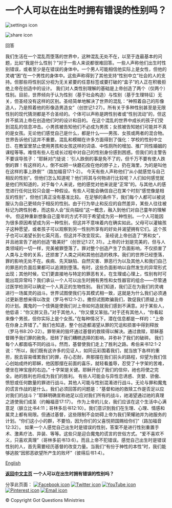 # 一个人可以在出生时拥有错误的性别吗？

![settings icon](https://www.gotquestions.org/img/cogwheel.svg)

![share icon](https://www.gotquestions.org/img/share.svg)

回答

我们生活在一个混乱而堕落的世界中，这种混乱无处不在，以至于连最基本的问题，比如“我是什么性别？”对于一些人来说都很难回答。一些人声称他们出生时性别错误，或者至少是在错误的身体中。一个男人可能相信他实际上是女性，但他的灵魂“困”在一个男性的身体中。这些声称得到了其他支持“性别中立”社会的人的支持。但那些将性别区分视为无关紧要的任意标签或要打破的“盒子”的人正在积极拒绝上帝在创造中的设计。 我们对人类性别理解的基础是上帝创造了两个（仅两个）性别。目前，世界倾向于认为性别（基于社会构造）与性别（基于生理特征）无关，但圣经没有这样的区别。圣经简单地解决了世界的混乱：“神照着自己的形像造人，乃是照着他的形像造男造女”（创世记1:27）。所有关于多种性别甚至是无限性别的现代猜测都是不合圣经的。个体可以声称是跨性别者或“性别流动”的，但这并不抵消上帝在创造他们时的设计和目的。 在这个混乱的世界中成长的孩子们受到混乱的信息冲击。小男孩被告知他们不必成为男孩；女孩被告知她们可能并不真的是女孩。无论他们感觉自己是什么，都是什么——男孩、女孩或两者的混合物。世界告诉他们这并不重要。混乱和模糊在许多方面得到了强化：学校的性别中立日、在教室里禁止使用男孩和女孩这样的词语、中性厕所的增加、推广同性婚姻的课程等等。难怪有些人在成长过程中对自己的性别身份感到困惑。但我们的主警告不要误导孩子：“耶稣对门徒说：‘引人跌倒的事是免不了的，但千万不要有使人跌倒的罪！有这样的人，倒不如把一块磨石拴在他的脖子上，扔在海里，为的是叫他在这样的事上跌倒’”（路加福音17:1-2）。 今天有些人声称他们“从小就感觉与自己相反的性别”。但他们怎么知道呢？他们将其与何物进行比较呢？人们如何感觉就是他们所知道的，对于每个人来说，他的感觉对他来说是“正常”的。与其他人的感觉进行任何比较只会是一种假设。有些人可能会确信自己在某个时刻“感觉像是相反的性别”，但他们真正没有基准比较。 在足够的条件下，我们每个人都可以被说服认为自己更倾向于相反的性别。由于行为举止和反应的自然差异，某些人往往被标记为跨性别者，而这些人会“反向描绘”这一概念，融入到他们对自己童年的理解中。 但这种重新想象自己童年的方式不同于希望成为另一种性别。一个人可能因为很多原因希望成为另一种性别，但这并不意味着内在确实如此。父母可以灌输孩子这种愿望，或者孩子可以观察到另一性别所享有的好处并渴望拥有它们。这个孩子也可以渴望长到七英尺高，但这并不改变现实。 圣经说上帝创造了“男和女”，并且祂宣告了祂的创造“极美好”（创世记1:27, 31）。上帝的计划是完美的，但与人类领域的一切一样，完美被罪堕落了。罪对整个创造产生了负面影响，不仅损害了人类与上帝的关系，还损害了人类之间和其他创造的秩序。我们的世界已经堕落，罪的影响无处不在。疾病、先天缺陷、自然灾害、罪恶行为以及其他人和我们自己的罪恶的负面后果都可以追溯到堕落。有时，这些负面影响以自然发生的异常形式出现；其他时候，它们更直接地与特定的罪恶有关。在生理或心理上，性别有时可能出现异常吗？我们承认一个人可以出生时拥有男性和女性器官的组合——尽管通过医学检测可以确定一个人真正的生物性别。 我们知道，我们正在为我们的灵魂进行一场属灵的战斗。世界试图使我们与其模式相一致，这就是为什么我们必须通过更新思想来得以改变（罗马书12:1-2）。撒但试图欺骗我们，敦促我们质疑上帝的计划。魔鬼的一个伎俩是使我们对上帝如何造就我们感到不满意。对于某些人，他低语：“你又胖又丑。”对于其他人，“你又傻又笨拙。”对于还有其他人，“你看起来像个男孩，但你实际上是个女孩。”在每种情况下，潜在信息都是一样的：“上帝在你身上弄错了。” 我们也知道，整个创造都渴望从罪的咒诅和损害中得到释放（罗马书8:20-22）。罪带来的毁坏通过基督的救赎得以解决。通过救赎，耶稣基督赐予我们罪的赦免，扭转了我们糟糕选择的影响，并弥补了我们的破碎。 我们每个人都面临不同的战斗。然而，基督使我们走上了胜利之路。希伯来书12:1-2说：“所以，我们既有这许多的见证人，如同云彩围着我们，就当放下各样的重担，脱去容易缠累我们的罪，存心忍耐，奔那摆在我们前头的路程，仰望为我们信心创始成终的耶稣，他因那摆在前面的喜乐，就轻看羞辱，忍受了十字架的苦难，便坐在神宝座的右边。” 十字架是关键。耶稣开创了我们的信仰，祂也将使之完全。祂的胜利也将成为我们的胜利。 有些人可能会与异性恋诱惑、贪婪、骄傲、愤怒或任何数量的罪进行战斗。其他人可能与性别混淆进行战斗。无论与罪和魔鬼的谎言作战的是什么，我们必须回答的问题是：“基督和祂的救赎工作是否足以应对我们的战斗？”耶稣明确宣称祂足以应对我们所有的战斗，祂渴望通过祂的真理之道使我们成圣（约翰福音17:17）。 作为上帝的儿女，我们应该在这个生活中心满意足（腓立比书4:11；哥林多后书12:10）。我们意识到我们在生理、心理、情感和属灵上都有局限。但通过基督，这些限制不会妨碍上帝为我们荣耀祂并为祂服务的计划。“你们这小小的群，不要怕，因为你们的父喜悦把国赐给你们”（路加福音12:32）。 如果一个人感觉自己出生时是错误的性别，答案不是进行性别重置手术、激素疗法、异装、等等。这些只是迎合魔鬼的谎言的世俗方式。“爱不喜欢不义，只喜欢真理”（哥林多前书13:6）。而且上帝不犯错误。感觉自己出生时是错误性别的人，首先需要经历基督的改变力量。当我们“有份于神性的本性”时，我们能够逃脱“因邪恶欲望所产生的败坏”（彼得后书1:4）。

[English](https://www.gotquestions.org/born-wrong-gender.html)

**[返回中文主页](https://www.gotquestions.org/Chinese) 一个人可以在出生时拥有错误的性别吗？**

分享此页面： [![Facebook icon](https://www.gotquestions.org/img/logo-fb-simple.svg)](https://www.facebook.com/sharer.php?u=https://www.gotquestions.org/Chinese/Chinese-born-wrong-gender.html "与Facebook分享") [![Twitter icon](https://www.gotquestions.org/img/logo-twitter.svg)](http://twitter.com/share?url=https://www.gotquestions.org/Chinese/Chinese-born-wrong-gender.html "与Twitter分享") [![YouTube icon](https://www.gotquestions.org/img/logo-youtube.svg)](https://www.youtube.com/@gotquestionschinese) [![Pinterest icon](https://www.gotquestions.org/img/logo-pinterest.svg)](https://pinterest.com/pin/create/link/?url=https://www.gotquestions.org/Chinese/Chinese-born-wrong-gender.html "与Pinterest分享") [![Email icon](https://www.gotquestions.org/img/letter.svg)](mailto:?subject=一个人可以在出生时拥有错误的性别吗？&body=https://www.gotquestions.org/Chinese/Chinese-born-wrong-gender.html "通过电子邮件分享 ")

© Copyright Got Questions Ministries
